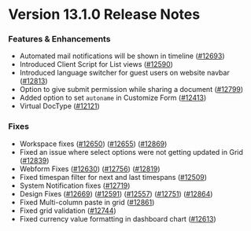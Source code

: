 # Version 13.1.0 Release Notes

### Features & Enhancements

- Automated mail notifications will be shown in timeline ([#12693](https://github.com/nxenv/nxenv/pull/12693))
- Introduced Client Script for List views ([#12590](https://github.com/nxenv/nxenv/pull/12590))
- Introduced language switcher for guest users on website navbar ([#12813](https://github.com/nxenv/nxenv/pull/12813))
- Option to give submit permission while sharing a document ([#12799](https://github.com/nxenv/nxenv/pull/12799))
- Added option to set `autoname` in Customize Form ([#12413](https://github.com/nxenv/nxenv/pull/12413))
- Virtual DocType ([#12121](https://github.com/nxenv/nxenv/pull/12121))

### Fixes

- Workspace fixes ([#12650](https://github.com/nxenv/nxenv/pull/12650)) ([#12655](https://github.com/nxenv/nxenv/pull/12655)) ([#12869](https://github.com/nxenv/nxenv/pull/12869))
- Fixed an issue where select options were not getting updated in Grid ([#12839](https://github.com/nxenv/nxenv/pull/12839))
- Webform Fixes ([#12630](https://github.com/nxenv/nxenv/pull/12630)) ([#12756](https://github.com/nxenv/nxenv/pull/12756)) ([#12819](https://github.com/nxenv/nxenv/pull/12819))
- Fixed timespan filter for next and last timespans ([#12509](https://github.com/nxenv/nxenv/pull/12509))
- System Notification fixes ([#12719](https://github.com/nxenv/nxenv/pull/12719))
- Design Fixes ([#12669](https://github.com/nxenv/nxenv/pull/12669)) ([#12591](https://github.com/nxenv/nxenv/pull/12591)) ([#12557](https://github.com/nxenv/nxenv/pull/12557)) ([#12751](https://github.com/nxenv/nxenv/pull/12751)) ([#12864](https://github.com/nxenv/nxenv/pull/12864))
- Fixed Multi-column paste in grid ([#12861](https://github.com/nxenv/nxenv/pull/12861))
- Fixed grid validation ([#12744](https://github.com/nxenv/nxenv/pull/12744))
- Fixed currency value formatting in dashboard chart ([#12613](https://github.com/nxenv/nxenv/pull/12613))
